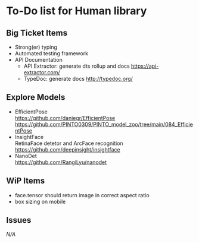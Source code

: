 # To-Do list for Human library

## Big Ticket Items

- Strong(er) typing
- Automated testing framework
- API Documentation
  - API Extractor: generate dts rollup and docs
    <https://api-extractor.com/>
  - TypeDoc: generate docs
    <http://typedoc.org/>

## Explore Models

- EfficientPose  
  <https://github.com/daniegr/EfficientPose>  
  <https://github.com/PINTO0309/PINTO_model_zoo/tree/main/084_EfficientPose>
- InsightFace  
  RetinaFace detetor and ArcFace recognition
  <https://github.com/deepinsight/insightface>  
- NanoDet  
  <https://github.com/RangiLyu/nanodet>

## WiP Items

- face.tensor should return image in correct aspect ratio
- box sizing on mobile

## Issues

*N/A*
